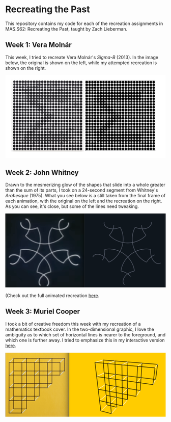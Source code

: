 # Recreating the Past
This repository contains my code for each of the recreation assignments in MAS.S62: Recreating the Past, taught by Zach Lieberman. 

## Week 1: Vera Molnár
This week, I tried to recreate Vera Molnár's *Sigma-B* (2013). In the image below, the original is shown on the left, while my attempted recreation is shown on the right. 

![A side-by-side of the original and recreated artworks](https://github.com/jessicashand/recreatingthepast/blob/main/recreations/molnar_sidebyside.png)

## Week 2: John Whitney
Drawn to the mesmerizing glow of the shapes that slide into a whole greater than the sum of its parts, I took on a 24-second segment from Whitney's *Arabesque* (1975). What you see below is a still taken from the final frame of each animation, with the original on the left and the recreation on the right. As you can see, it's close, but some of the lines need tweaking. 

![A side-by-side of the original and recreated artworks](https://github.com/jessicashand/recreatingthepast/blob/main/recreations/whitney_sidebyside.png)

(Check out the full animated recreation [here](https://github.com/jessicashand/recreatingthepast/blob/main/recreations/whitney_recreation.mov).

## Week 3: Muriel Cooper
I took a bit of creative freedom this week with my recreation of a mathematics textbook cover. In the two-dimensional graphic, I love the ambiguity as to which set of horizontal lines is nearer to the foreground, and which one is further away. I tried to emphasize this in my interactive version [here](https://github.com/jessicashand/recreatingthepast/blob/main/recreations/3d.mov).

![A side-by-side of the original and recreated artworks](https://github.com/jessicashand/recreatingthepast/blob/main/recreations/cooper_sidebyside.png)
